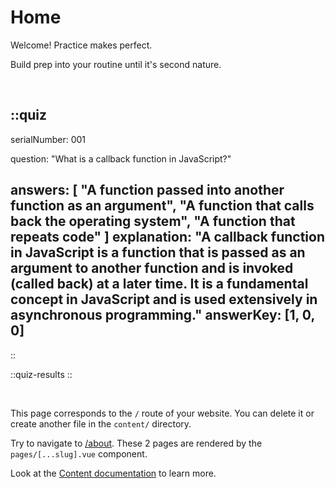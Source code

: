 # Home

Welcome! Practice makes perfect. 

Build prep into your routine until it's second nature.

<br />

::quiz
---

serialNumber: 001

question: "What is a callback function in JavaScript?"

answers: [
  "A function passed into another function as an argument",
  "A function that calls back the operating system",
  "A function that repeats code"
]
explanation: "A callback function in JavaScript is a function that is passed as an argument to another function and is invoked (called back) at a later time. It is a fundamental concept in JavaScript and is used extensively in asynchronous programming."
answerKey: [1, 0, 0]
---
::

::quiz-results
::


<br />

This page corresponds to the `/` route of your website. You can delete it or create another file in the `content/` directory.

Try to navigate to [/about](/about). These 2 pages are rendered by the `pages/[...slug].vue` component.

Look at the [Content documentation](https://content.nuxtjs.org/) to learn more.
